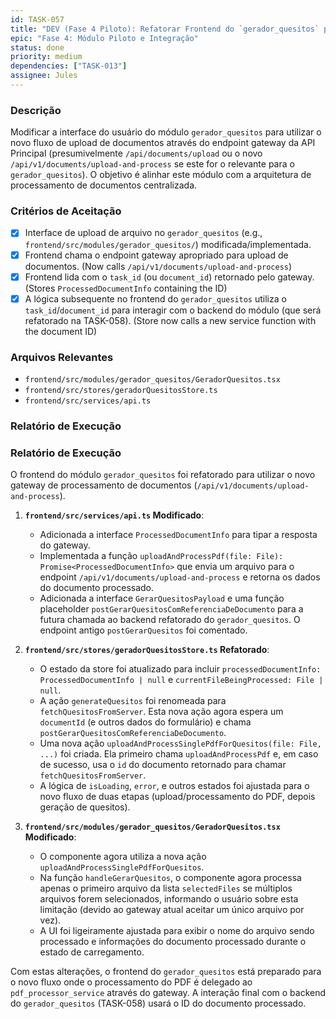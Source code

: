 ```yaml
---
id: TASK-057
title: "DEV (Fase 4 Piloto): Refatorar Frontend do `gerador_quesitos` para Upload via Gateway"
epic: "Fase 4: Módulo Piloto e Integração"
status: done
priority: medium
dependencies: ["TASK-013"]
assignee: Jules
---
```


### Descrição

Modificar a interface do usuário do módulo `gerador_quesitos` para utilizar o novo fluxo de upload de documentos através do endpoint gateway da API Principal (presumivelmente `/api/documents/upload` ou o novo `/api/v1/documents/upload-and-process` se este for o relevante para o `gerador_quesitos`). O objetivo é alinhar este módulo com a arquitetura de processamento de documentos centralizada.

### Critérios de Aceitação

- [x] Interface de upload de arquivo no `gerador_quesitos` (e.g., `frontend/src/modules/gerador_quesitos/`) modificada/implementada.
- [x] Frontend chama o endpoint gateway apropriado para upload de documentos. (Now calls `/api/v1/documents/upload-and-process`)
- [x] Frontend lida com o `task_id` (ou `document_id`) retornado pelo gateway. (Stores `ProcessedDocumentInfo` containing the ID)
- [x] A lógica subsequente no frontend do `gerador_quesitos` utiliza o `task_id`/`document_id` para interagir com o backend do módulo (que será refatorado na TASK-058). (Store now calls a new service function with the document ID)

### Arquivos Relevantes

* `frontend/src/modules/gerador_quesitos/GeradorQuesitos.tsx`
* `frontend/src/stores/geradorQuesitosStore.ts`
* `frontend/src/services/api.ts`

### Relatório de Execução
### Relatório de Execução

O frontend do módulo `gerador_quesitos` foi refatorado para utilizar o novo gateway de processamento de documentos (`/api/v1/documents/upload-and-process`).

1.  **`frontend/src/services/api.ts` Modificado**:
    *   Adicionada a interface `ProcessedDocumentInfo` para tipar a resposta do gateway.
    *   Implementada a função `uploadAndProcessPdf(file: File): Promise<ProcessedDocumentInfo>` que envia um arquivo para o endpoint `/api/v1/documents/upload-and-process` e retorna os dados do documento processado.
    *   Adicionada a interface `GerarQuesitosPayload` e uma função placeholder `postGerarQuesitosComReferenciaDeDocumento` para a futura chamada ao backend refatorado do `gerador_quesitos`. O endpoint antigo `postGerarQuesitos` foi comentado.

2.  **`frontend/src/stores/geradorQuesitosStore.ts` Refatorado**:
    *   O estado da store foi atualizado para incluir `processedDocumentInfo: ProcessedDocumentInfo | null` e `currentFileBeingProcessed: File | null`.
    *   A ação `generateQuesitos` foi renomeada para `fetchQuesitosFromServer`. Esta nova ação agora espera um `documentId` (e outros dados do formulário) e chama `postGerarQuesitosComReferenciaDeDocumento`.
    *   Uma nova ação `uploadAndProcessSinglePdfForQuesitos(file: File, ...)` foi criada. Ela primeiro chama `uploadAndProcessPdf` e, em caso de sucesso, usa o `id` do documento retornado para chamar `fetchQuesitosFromServer`.
    *   A lógica de `isLoading`, `error`, e outros estados foi ajustada para o novo fluxo de duas etapas (upload/processamento do PDF, depois geração de quesitos).

3.  **`frontend/src/modules/gerador_quesitos/GeradorQuesitos.tsx` Modificado**:
    *   O componente agora utiliza a nova ação `uploadAndProcessSinglePdfForQuesitos`.
    *   Na função `handleGerarQuesitos`, o componente agora processa apenas o primeiro arquivo da lista `selectedFiles` se múltiplos arquivos forem selecionados, informando o usuário sobre esta limitação (devido ao gateway atual aceitar um único arquivo por vez).
    *   A UI foi ligeiramente ajustada para exibir o nome do arquivo sendo processado e informações do documento processado durante o estado de carregamento.

Com estas alterações, o frontend do `gerador_quesitos` está preparado para o novo fluxo onde o processamento do PDF é delegado ao `pdf_processor_service` através do gateway. A interação final com o backend do `gerador_quesitos` (TASK-058) usará o ID do documento processado.
